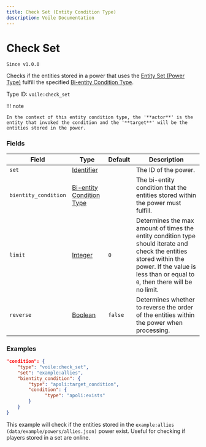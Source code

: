 ```yaml
---
title: Check Set (Entity Condition Type)
description: Voile Documentation
---
```


# Check Set

`Since v1.0.0`

Checks if the entities stored in a power that uses the [Entity Set (Power Type)](https://origins.readthedocs.io/en/latest/types/power_types/entity_set/) fulfill the specified [Bi-entity Condition Type](https://origins.readthedocs.io/en/latest/types/bientity_condition_types/).

Type ID: `voile:check_set`

!!! note

    In the context of this entity condition type, the '**actor**' is the entity that invoked the condition and the '**target**' will be the entities stored in the power.

### Fields

Field | Type | Default | Description
------|------|---------|------------
`set` | [Identifier](https://origins.readthedocs.io/en/latest/types/data_types/identifier/) | | The ID of the power.
`bientity_condition` | [Bi-entity Condition Type](https://origins.readthedocs.io/en/latest/types/bientity_condition_types/) | | The bi-entity condition that the entities stored within the power must fulfill.
`limit` | [Integer](https://origins.readthedocs.io/en/latest/types/data_types/integer/) | `0` | Determines the max amount of times the entity condition type should iterate and check the entities stored within the power. If the value is less than or equal to `0`, then there will be no limit.
`reverse` | [Boolean](https://origins.readthedocs.io/en/latest/types/data_types/boolean/) | `false` | Determines whether to reverse the order of the entities within the power when processing.

### Examples

```json
"condition": {
    "type": "voile:check_set",
    "set": "example:allies",
    "bientity_condition": {
        "type": "apoli:target_condition",
        "condition": {
              "type": "apoli:exists"
        }
    }
}
```

This example will check if the entities stored in the `example:allies` `(data/example/powers/allies.json)` power exist. Useful for checking if players stored in a set are online.
